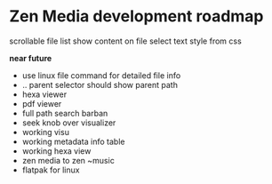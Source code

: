# Zen Media development roadmap

scrollable file list
show content on file select
text style from css


**near future**

- use linux file command for detailed file info
- .. parent selector should show parent path
- hexa viewer
- pdf viewer
- full path search barban
- seek knob over visualizer
- working visu
- working metadata info table
- working hexa view
- zen media to zen ~music
- flatpak for linux